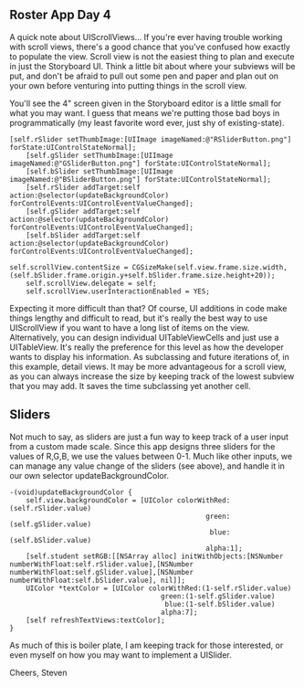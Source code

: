 Roster App Day 4
-------

A quick note about UIScrollViews... If you're ever having trouble working with scroll views, there's a good chance that you've confused how exactly to populate the view. Scroll view is not the easiest thing to plan and execute in just the Storyboard UI. Think a little bit about where your subviews will be put, and don't be afraid to pull out some pen and paper and plan out on your own before venturing into putting things in the scroll view. 

You'll see the 4" screen given in the Storyboard editor is a little small for what you may want. I guess that means we're putting those bad boys in programmatically (my least favorite word ever, just shy of existing-state).

```
[self.rSlider setThumbImage:[UIImage imageNamed:@"RSliderButton.png"] forState:UIControlStateNormal];
    [self.gSlider setThumbImage:[UIImage imageNamed:@"GSliderButton.png"] forState:UIControlStateNormal];
    [self.bSlider setThumbImage:[UIImage imageNamed:@"BSliderButton.png"] forState:UIControlStateNormal];
    [self.rSlider addTarget:self action:@selector(updateBackgroundColor) forControlEvents:UIControlEventValueChanged];
    [self.gSlider addTarget:self action:@selector(updateBackgroundColor) forControlEvents:UIControlEventValueChanged];
    [self.bSlider addTarget:self action:@selector(updateBackgroundColor) forControlEvents:UIControlEventValueChanged];
    
self.scrollView.contentSize = CGSizeMake(self.view.frame.size.width, (self.bSlider.frame.origin.y+self.bSlider.frame.size.height+20));
    self.scrollView.delegate = self;
    self.scrollView.userInteractionEnabled = YES;
```
    
Expecting it more difficult than that? Of course, UI additions in code make things lengthy and difficult to read, but it's really the best way to use UIScrollView if you want to have a long list of items on the view. Alternatively, you can design individual UITableViewCells and just use a UITableView. It's really the preference for this level as how the developer wants to display his information. As subclassing and future iterations of, in this example, detail views. It may be more advantageous for a scroll view, as you can always increase the size by keeping track of the lowest subview that you may add. It saves the time subclassing yet another cell.

Sliders
------

Not much to say, as sliders are just a fun way to keep track of a user input from a custom made scale. Since this app designs three sliders for the values of R,G,B, we use the values between 0-1. Much like other inputs, we can manage any value change of the sliders (see above), and handle it in our own selector updateBackgroundColor.

```
-(void)updateBackgroundColor {
    self.view.backgroundColor = [UIColor colorWithRed:(self.rSlider.value)
                                                green:(self.gSlider.value)
                                                 blue:(self.bSlider.value)
                                                alpha:1];
    [self.student setRGB:[[NSArray alloc] initWithObjects:[NSNumber numberWithFloat:self.rSlider.value],[NSNumber numberWithFloat:self.gSlider.value],[NSNumber numberWithFloat:self.bSlider.value], nil]];
    UIColor *textColor = [UIColor colorWithRed:(1-self.rSlider.value)
                                     green:(1-self.gSlider.value)
                                      blue:(1-self.bSlider.value)
                                     alpha:7];
    [self refreshTextViews:textColor];
}
```

As much of this is boiler plate, I am keeping track for those interested, or even myself on how you may want to implement a UISlider.

Cheers,
Steven
